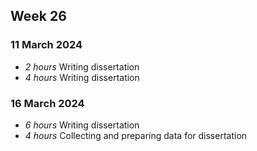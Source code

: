 ## Week 26

### 11 March 2024

* *2 hours* Writing dissertation
* *4 hours* Writing dissertation

### 16 March 2024

* *6 hours* Writing dissertation
* *4 hours* Collecting and preparing data for dissertation




